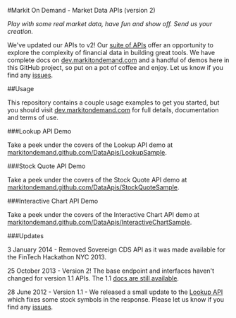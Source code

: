 #Markit On Demand - Market Data APIs (version 2)

_Play with some real market data, have fun and show off. Send us your creation._

We've updated our APIs to v2! Our [suite of APIs](http://dev.markitondemand.com/) offer an opportunity to explore the complexity of financial data in building great tools. We have complete docs on [dev.markitondemand.com](http://dev.markitondemand.com/) and a handful of demos here in this GitHub project, so put on a pot of coffee and enjoy. Let us know if you find any [issues](https://github.com/markitondemand/DataApis/issues).

##Usage

This repository contains a couple usage examples to get you started, but you should visit [dev.markitondemand.com](http://dev.markitondemand.com/) for full details, documentation and terms of use.

###Lookup API Demo

Take a peek under the covers of the Lookup API demo at [markitondemand.github.com/DataApis/LookupSample](http://markitondemand.github.com/DataApis/LookupSample/).

###Stock Quote API Demo

Take a peek under the covers of the Stock Quote API demo at [markitondemand.github.com/DataApis/StockQuoteSample](http://markitondemand.github.com/DataApis/StockQuoteSample/).

###Interactive Chart API Demo

Take a peek under the covers of the Interactive Chart API demo at [markitondemand.github.com/DataApis/InteractiveChartSample](http://markitondemand.github.com/DataApis/InteractiveChartSample/).

###Updates

3 January 2014 - Removed Sovereign CDS API as it was made available for the FinTech Hackathon NYC 2013.

25 October 2013 - Version 2! The base endpoint and interfaces haven't changed for version 1.1 APIs. The 1.1 [docs are still available](http://dev.markitondemand.com/v1).

28 June 2012 - Version 1.1 - We released a small update to the [Lookup API](http://dev.markitondemand.com/#companylookup) which fixes some stock symbols in the response. Please let us know if you find any [issues](https://github.com/markitondemand/DataApis/issues).
